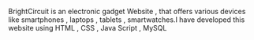 BrightCircuit is an electronic gadget Website , that offers various devices like smartphones , laptops , tablets , smartwatches.I have developed this website using HTML , CSS , Java Script , MySQL
